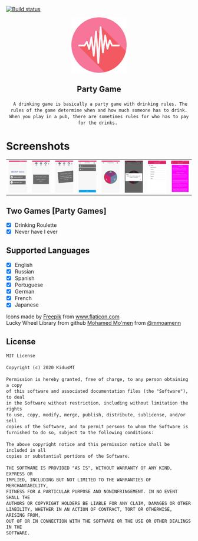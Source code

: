 [![Build status](https://build.appcenter.ms/v0.1/apps/4de97e03-367e-48ad-af36-df6cc6254d44/branches/develop/badge)](https://appcenter.ms)

<p align="center">
    <img src="screenshots/ic_launcher.png" width="150" />
    <h2 align="center"> Party Game </h2>
    <p align="center"> <code> A drinking game is basically a party game with drinking rules. The rules of the game determine when and how much someone has to drink. When you play in a pub, there are sometimes rules for who has to pay for the drinks. </code> </p>
</p>

# Screenshots
<p align="center">
<table border="0">
    <tr>
        <td><img src="screenshots/two_drinking_games.jpg" width="150" /></td>
        <td><img src="screenshots/three_categories.jpg" width="150" /></td>
        <td><img src="screenshots/tinder_swipe_effect.jpg" width="150" /></td>
        <td><img src="screenshots/multiple_plyer.jpg" width="150" /></td>
        <td><img src="screenshots/luck_wheel_roulette.jpg" width="150" /></td>
        <td><img src="screenshots/funny_questions.jpg" width="150" /></td>
        <td><img src="screenshots/seven_languages.jpg" width="150" /></td>
        <td><img src="screenshots/instruction.jpg" width="150" /></td>
    </tr>
</table>
</p>

## Two Games [Party Games]

* [X] Drinking Roulette
* [X] Never have I ever

## Supported Languages

* [X] English
* [X] Russian
* [X] Spanish
* [X] Portuguese
* [X] German
* [X] French
* [X] Japanese

Icons made by <a href="https://www.flaticon.com/authors/freepik" title="Freepik">Freepik</a> from <a href="https://www.flaticon.com/" title="Flaticon"> www.flaticon.com</a>
</br>
Lucky Wheel Library from github <a href="https://github.com/mmoamenn/LuckyWheel_Android" title="LuckyWheel_Android">
Mohamed Mo'men</a> from <a href="https://github.com/mmoamenn" title="mmoamenn"> @mmoamenn</a>
</br>


## License
```
MIT License

Copyright (c) 2020 KidusMT

Permission is hereby granted, free of charge, to any person obtaining a copy
of this software and associated documentation files (the "Software"), to deal
in the Software without restriction, including without limitation the rights
to use, copy, modify, merge, publish, distribute, sublicense, and/or sell
copies of the Software, and to permit persons to whom the Software is
furnished to do so, subject to the following conditions:

The above copyright notice and this permission notice shall be included in all
copies or substantial portions of the Software.

THE SOFTWARE IS PROVIDED "AS IS", WITHOUT WARRANTY OF ANY KIND, EXPRESS OR
IMPLIED, INCLUDING BUT NOT LIMITED TO THE WARRANTIES OF MERCHANTABILITY,
FITNESS FOR A PARTICULAR PURPOSE AND NONINFRINGEMENT. IN NO EVENT SHALL THE
AUTHORS OR COPYRIGHT HOLDERS BE LIABLE FOR ANY CLAIM, DAMAGES OR OTHER
LIABILITY, WHETHER IN AN ACTION OF CONTRACT, TORT OR OTHERWISE, ARISING FROM,
OUT OF OR IN CONNECTION WITH THE SOFTWARE OR THE USE OR OTHER DEALINGS IN THE
SOFTWARE.
```

